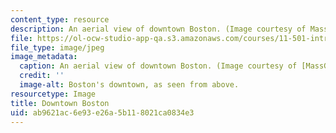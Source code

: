 ```yaml
---
content_type: resource
description: An aerial view of downtown Boston. (Image courtesy of MassGIS.)
file: https://ol-ocw-studio-app-qa.s3.amazonaws.com/courses/11-501-introduction-to-technology-and-cities-fall-2002/ab9621ac6e93e26a5b118021ca0834e3_11-501f02.jpg
file_type: image/jpeg
image_metadata:
  caption: An aerial view of downtown Boston. (Image courtesy of [MassGIS](http://www.mass.gov/mgis/).)
  credit: ''
  image-alt: Boston's downtown, as seen from above.
resourcetype: Image
title: Downtown Boston
uid: ab9621ac-6e93-e26a-5b11-8021ca0834e3
---
```

